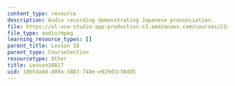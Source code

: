 ```yaml
---
content_type: resource
description: Audio recording demonstrating Japanese pronunciation.
file: https://ol-ocw-studio-app-production.s3.amazonaws.com/courses/21g-504-japanese-iv-spring-2009/10b5daddd09a3883748ee929d3c38dd5_Lesson18A17.mp3
file_type: audio/mpeg
learning_resource_types: []
parent_title: Lesson 18
parent_type: CourseSection
resourcetype: Other
title: Lesson18A17
uid: 10b5dadd-d09a-3883-748e-e929d3c38dd5
---
```

